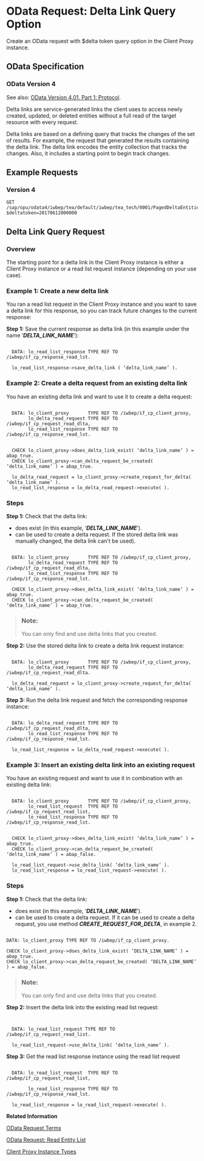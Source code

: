 <!-- loio9dff06d2e0e14afba17d56953d1ad9a6 -->

# OData Request: Delta Link Query Option

Create an OData request with $delta token query option in the Client Proxy instance.



<a name="loio9dff06d2e0e14afba17d56953d1ad9a6__section_jsp_4rg_rtb"/>

## OData Specification



### OData Version 4

See also: [OData Version 4.01. Part 1: Protocol](https://docs.oasis-open.org/odata/odata/v4.01/odata-v4.01-part1-protocol.html).

Delta links are service-generated links the client uses to access newly created, updated, or deleted entities without a full read of the target resource with every request.

Delta links are based on a defining query that tracks the changes of the set of results. For example, the request that generated the results containing the delta link. The delta link encodes the entity collection that tracks the changes. Also, it includes a starting point to begin track changes.



<a name="loio9dff06d2e0e14afba17d56953d1ad9a6__section_myv_vrg_rtb"/>

## Example Requests



### Version 4

```
GET /sap/opu/odata4/iwbep/tea/default/iwbep/tea_tech/0001/PagedDeltaEntities?$deltatoken=20170612000000
```



<a name="loio9dff06d2e0e14afba17d56953d1ad9a6__section_rr4_4sg_rtb"/>

## Delta Link Query Request



### Overview

The starting point for a delta link in the Client Proxy instance is either a Client Proxy instance or a read list request instance \(depending on your use case\).



### Example 1: Create a new delta link

You ran a read list request in the Client Proxy instance and you want to save a delta link for this response, so you can track future changes to the current response:

**Step 1:** Save the current response as delta link \(in this example under the name ‘***DELTA\_LINK\_NAME***’\):

```

  DATA: lo_read_list_response TYPE REF TO /iwbep/if_cp_response_read_lst.

  lo_read_list_response->save_delta_link ( ‘delta_link_name’ ).
```



### Example 2: Create a delta request from an existing delta link

You have an existing delta link and want to use it to create a delta request:

```

  DATA: lo_client_proxy       TYPE REF TO /iwbep/if_cp_client_proxy,
        lo_delta_read_request TYPE REF TO /iwbep/if_cp_request_read_dlta,
        lo_read_list_response TYPE REF TO /iwbep/if_cp_response_read_lst.


  CHECK lo_client_proxy->does_delta_link_exist( ‘delta_link_name’ ) = abap_true.
  CHECK lo_client_proxy->can_delta_request_be_created( ‘delta_link_name’ ) = abap_true.

  lo_delta_read_request = lo_client_proxy->create_request_for_delta( ‘delta_link_name’ ).
  lo_read_list_response = lo_delta_read_request->execute( ).
```



### Steps

**Step 1:** Check that the delta link:

-   does exist \(in this example, ‘***DELTA\_LINK\_NAME***’\).
-   can be used to create a delta request. If the stored delta link was manually changed, the delta link can't be used\).

```

  DATA: lo_client_proxy       TYPE REF TO /iwbep/if_cp_client_proxy,
        lo_delta_read_request TYPE REF TO /iwbep/if_cp_request_read_dlta,
        lo_read_list_response TYPE REF TO /iwbep/if_cp_response_read_lst.

  CHECK lo_client_proxy->does_delta_link_exist( ‘delta_link_name’ ) = abap_true.
  CHECK lo_client_proxy->can_delta_request_be_created( ‘delta_link_name’ ) = abap_true.
```

> ### Note:  
> You can only find and use delta links that you created.

**Step 2:** Use the stored delta link to create a delta link request instance:

```

  DATA: lo_client_proxy       TYPE REF TO /iwbep/if_cp_client_proxy,
        lo_delta_read_request TYPE REF TO /iwbep/if_cp_request_read_dlta.

  lo_delta_read_request = lo_client_proxy->create_request_for_delta( ‘delta_link_name’ ).
```

**Step 3:** Run the delta link request and fetch the corresponding response instance:

```

  DATA: lo_delta_read_request TYPE REF TO /iwbep/if_cp_request_read_dlta,
        lo_read_list_response TYPE REF TO /iwbep/if_cp_response_read_lst.

  lo_read_list_response = lo_delta_read_request->execute( ).
```



### Example 3: Insert an existing delta link into an existing request

You have an existing request and want to use it in combination with an existing delta link:

```

  DATA: lo_client_proxy       TYPE REF TO /iwbep/if_cp_client_proxy,
        lo_read_list_request  TYPE REF TO /iwbep/if_cp_request_read_list,
        lo_read_list_response TYPE REF TO /iwbep/if_cp_response_read_lst.


  CHECK lo_client_proxy->does_delta_link_exist( ‘delta_link_name’ ) = abap_true.
  CHECK lo_client_proxy->can_delta_request_be_created( ‘delta_link_name’ ) = abap_false.

  lo_read_list_request->use_delta_link( ‘delta_link_name’ ).
  lo_read_list_response = lo_read_list_request->execute( ).
```



### Steps

**Step 1:** Check that the delta link:

-   does exist \(in this example, ‘***DELTA\_LINK\_NAME***’\).
-   can be used to create a delta request. If it can be used to create a delta request, you use method ***CREATE\_REQUEST\_FOR\_DELTA***, in example 2.

```

DATA: lo_client_proxy TYPE REF TO /iwbep/if_cp_client_proxy.

CHECK lo_client_proxy->does_delta_link_exist( ‘DELTA_LINK_NAME’ ) = abap_true.
CHECK lo_client_proxy->can_delta_request_be_created( ‘DELTA_LINK_NAME’ ) = abap_false.
```

> ### Note:  
> You can only find and use delta links that you created.

**Step 2:** Insert the delta link into the existing read list request:

```


  DATA: lo_read_list_request TYPE REF TO /iwbep/if_cp_request_read_list.

  lo_read_list_request->use_delta_link( ‘delta_link_name’ ).
```

**Step 3:** Get the read list response instance using the read list request

```

  DATA: lo_read_list_request  TYPE REF TO /iwbep/if_cp_request_read_list,

        lo_read_list_response TYPE REF TO /iwbep/if_cp_response_read_lst.

  lo_read_list_response = lo_read_list_request->execute( ).
```

**Related Information**  


[OData Request Terms](odata-request-terms-a3b0e95.md "An overview of some OData Request terminology.")

[OData Request: Read Entity List](odata-request-read-entity-list-b810028.md "Create an OData request to read an entity list (entity collection) in the Client Proxy instance.")

[Client Proxy Instance Types](client-proxy-instance-types-079517f.md "Create remote and local Client Proxy instances in OData Version 2 or Version 4.")

